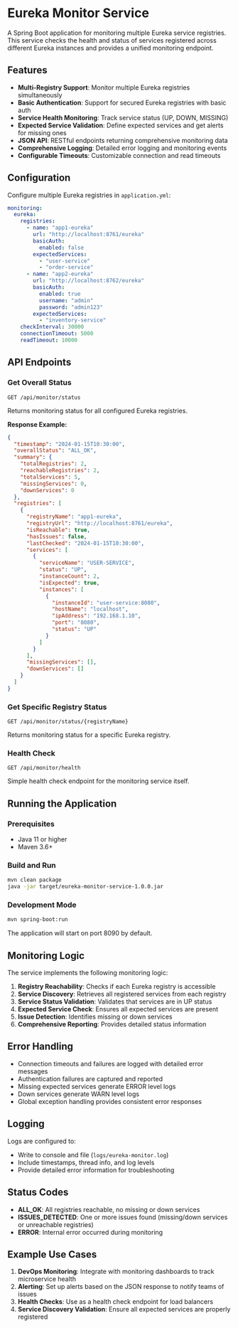 # Eureka Monitor Service

A Spring Boot application for monitoring multiple Eureka service registries. This service checks the health and status of services registered across different Eureka instances and provides a unified monitoring endpoint.

## Features

- **Multi-Registry Support**: Monitor multiple Eureka registries simultaneously
- **Basic Authentication**: Support for secured Eureka registries with basic auth
- **Service Health Monitoring**: Track service status (UP, DOWN, MISSING)
- **Expected Service Validation**: Define expected services and get alerts for missing ones
- **JSON API**: RESTful endpoints returning comprehensive monitoring data
- **Comprehensive Logging**: Detailed error logging and monitoring events
- **Configurable Timeouts**: Customizable connection and read timeouts

## Configuration

Configure multiple Eureka registries in `application.yml`:

```yaml
monitoring:
  eureka:
    registries:
      - name: "app1-eureka"
        url: "http://localhost:8761/eureka"
        basicAuth:
          enabled: false
        expectedServices:
          - "user-service"
          - "order-service"
      - name: "app2-eureka"
        url: "http://localhost:8762/eureka"
        basicAuth:
          enabled: true
          username: "admin"
          password: "admin123"
        expectedServices:
          - "inventory-service"
    checkInterval: 30000
    connectionTimeout: 5000
    readTimeout: 10000
```

## API Endpoints

### Get Overall Status
```
GET /api/monitor/status
```

Returns monitoring status for all configured Eureka registries.

**Response Example:**
```json
{
  "timestamp": "2024-01-15T10:30:00",
  "overallStatus": "ALL_OK",
  "summary": {
    "totalRegistries": 2,
    "reachableRegistries": 2,
    "totalServices": 5,
    "missingServices": 0,
    "downServices": 0
  },
  "registries": [
    {
      "registryName": "app1-eureka",
      "registryUrl": "http://localhost:8761/eureka",
      "isReachable": true,
      "hasIssues": false,
      "lastChecked": "2024-01-15T10:30:00",
      "services": [
        {
          "serviceName": "USER-SERVICE",
          "status": "UP",
          "instanceCount": 2,
          "isExpected": true,
          "instances": [
            {
              "instanceId": "user-service:8080",
              "hostName": "localhost",
              "ipAddress": "192.168.1.10",
              "port": "8080",
              "status": "UP"
            }
          ]
        }
      ],
      "missingServices": [],
      "downServices": []
    }
  ]
}
```

### Get Specific Registry Status
```
GET /api/monitor/status/{registryName}
```

Returns monitoring status for a specific Eureka registry.

### Health Check
```
GET /api/monitor/health
```

Simple health check endpoint for the monitoring service itself.

## Running the Application

### Prerequisites
- Java 11 or higher
- Maven 3.6+

### Build and Run
```bash
mvn clean package
java -jar target/eureka-monitor-service-1.0.0.jar
```

### Development Mode
```bash
mvn spring-boot:run
```

The application will start on port 8090 by default.

## Monitoring Logic

The service implements the following monitoring logic:

1. **Registry Reachability**: Checks if each Eureka registry is accessible
2. **Service Discovery**: Retrieves all registered services from each registry
3. **Service Status Validation**: Validates that services are in UP status
4. **Expected Service Check**: Ensures all expected services are present
5. **Issue Detection**: Identifies missing or down services
6. **Comprehensive Reporting**: Provides detailed status information

## Error Handling

- Connection timeouts and failures are logged with detailed error messages
- Authentication failures are captured and reported
- Missing expected services generate ERROR level logs
- Down services generate WARN level logs
- Global exception handling provides consistent error responses

## Logging

Logs are configured to:
- Write to console and file (`logs/eureka-monitor.log`)
- Include timestamps, thread info, and log levels
- Provide detailed error information for troubleshooting

## Status Codes

- **ALL_OK**: All registries reachable, no missing or down services
- **ISSUES_DETECTED**: One or more issues found (missing/down services or unreachable registries)
- **ERROR**: Internal error occurred during monitoring

## Example Use Cases

1. **DevOps Monitoring**: Integrate with monitoring dashboards to track microservice health
2. **Alerting**: Set up alerts based on the JSON response to notify teams of issues
3. **Health Checks**: Use as a health check endpoint for load balancers
4. **Service Discovery Validation**: Ensure all expected services are properly registered